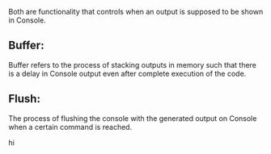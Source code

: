 Both are functionality that controls when an output is supposed to be shown in Console.

## Buffer:
Buffer refers to the process of stacking outputs in memory such that there is a delay in Console output even after complete execution of the code.

## Flush:
The process of flushing the console with the generated output on Console when a certain command is reached.

hi